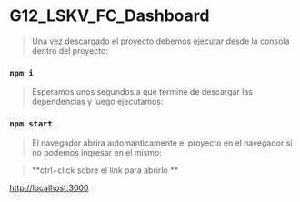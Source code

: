 # G12_LSKV_FC_Dashboard

>Una vez descargado el proyecto debemos ejecutar desde la consola dentro del proyecto:
### `npm i`

>Esperamos unos segundos a que termine de descargar las dependencias y luego ejecutamos:
### `npm start`

>El navegador abrira automanticamente el proyecto en el navegador si no podemos ingresar en el mismo:

>**ctrl+click sobre el link para abrirlo **

 [http://localhost:3000](http://localhost:3000)


